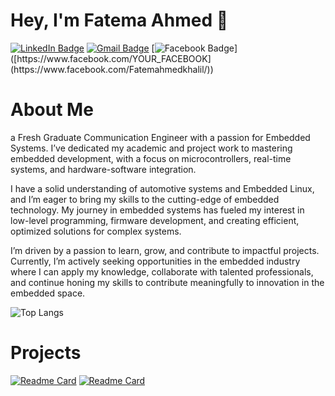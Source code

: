 # Hey, I'm Fatema Ahmed 👋

[![LinkedIn Badge](https://img.shields.io/badge/-LinkedIn-blue?style=flat-square&logo=LinkedIn&logoColor=white&link=https://www.linkedin.com/in/fatemaahmed/)]([https://www.linkedin.com/in/fatemaahmed/](https://www.linkedin.com/in/fatemaahmed/))
[![Gmail Badge](https://img.shields.io/badge/-Gmail-red?style=flat-square&logo=Gmail&logoColor=white&link=mailto:fatemahmedkhalil@gmail.com)](mailto:fatemahmedkhalil@gmail.com)
[![Facebook Badge](https://img.shields.io/badge/-Facebook-blue?style=flat-square&logo=Facebook&logoColor=white&link=[https://www.facebook.com/YOUR_FACEBOOK](https://www.facebook.com/Fatemahmedkhalil/))]([https://www.facebook.com/YOUR_FACEBOOK](https://www.facebook.com/Fatemahmedkhalil/))


# About Me 
a Fresh Graduate Communication Engineer with a passion for Embedded Systems. I’ve dedicated my academic and project work to mastering embedded development, with a focus on microcontrollers, real-time systems, and hardware-software integration.

I have a solid understanding of automotive systems and Embedded Linux, and I’m eager to bring my skills to the cutting-edge of embedded technology. My journey in embedded systems has fueled my interest in low-level programming, firmware development, and creating efficient, optimized solutions for complex systems.

I’m driven by a passion to learn, grow, and contribute to impactful projects. Currently, I’m actively seeking opportunities in the embedded industry where I can apply my knowledge, collaborate with talented professionals, and continue honing my skills to contribute meaningfully to innovation in the embedded space.

![Top Langs](https://github-readme-stats.vercel.app/api/top-langs/?username=FatemaAhmedKhalil&layout=compact&theme=tokyonight&hide_border=true)

# Projects
[![Readme Card](https://github-readme-stats.vercel.app/api/pin/?username=FatemaAhmedKhalil&repo=UDS_Implementation_ISO14229&theme=tokyonight)](https://github.com/FatemaAhmedKhalil/UDS_Implementation_ISO14229)    [![Readme Card](https://github-readme-stats.vercel.app/api/pin/?username=FatemaAhmedKhalil&repo=FOTA&theme=tokyonight)](https://github.com/FatemaAhmedKhalil/FOTA)


